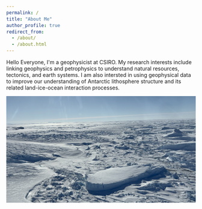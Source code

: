 ```yaml
---
permalink: /
title: "About Me"
author_profile: true
redirect_from: 
  - /about/
  - /about.html
---
```


Hello Everyone, I'm a geophysicist at CSIRO. My research interests include linking geophysics and petrophysics to understand natural resources, tectonics, and earth systems. I am also intersted in using geophysical data to improve our understanding of Antarctic lithosphere structure and its related land-ice-ocean interaction processes.

<img src="../images/ant.JPG" alt="Antarctica" width="800"/>
